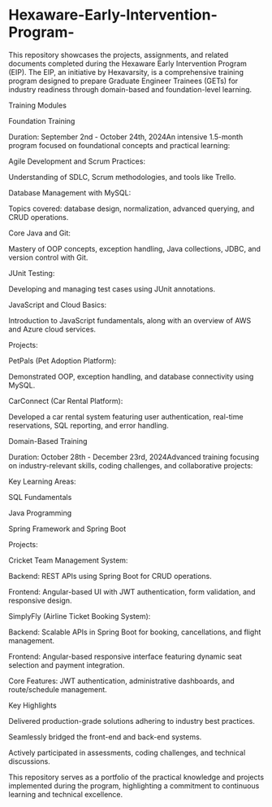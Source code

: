 # Hexaware-Early-Intervention-Program-
This repository showcases the projects, assignments, and related documents completed during the Hexaware Early Intervention Program (EIP). The EIP, an initiative by Hexavarsity, is a comprehensive training program designed to prepare Graduate Engineer Trainees (GETs) for industry readiness through domain-based and foundation-level learning.

Training Modules

Foundation Training

Duration: September 2nd - October 24th, 2024An intensive 1.5-month program focused on foundational concepts and practical learning:

Agile Development and Scrum Practices:

Understanding of SDLC, Scrum methodologies, and tools like Trello.

Database Management with MySQL:

Topics covered: database design, normalization, advanced querying, and CRUD operations.

Core Java and Git:

Mastery of OOP concepts, exception handling, Java collections, JDBC, and version control with Git.

JUnit Testing:

Developing and managing test cases using JUnit annotations.

JavaScript and Cloud Basics:

Introduction to JavaScript fundamentals, along with an overview of AWS and Azure cloud services.

Projects:

PetPals (Pet Adoption Platform):

Demonstrated OOP, exception handling, and database connectivity using MySQL.

CarConnect (Car Rental Platform):

Developed a car rental system featuring user authentication, real-time reservations, SQL reporting, and error handling.

Domain-Based Training

Duration: October 28th - December 23rd, 2024Advanced training focusing on industry-relevant skills, coding challenges, and collaborative projects:

Key Learning Areas:

SQL Fundamentals

Java Programming

Spring Framework and Spring Boot

Projects:

Cricket Team Management System:

Backend: REST APIs using Spring Boot for CRUD operations.

Frontend: Angular-based UI with JWT authentication, form validation, and responsive design.

SimplyFly (Airline Ticket Booking System):

Backend: Scalable APIs in Spring Boot for booking, cancellations, and flight management.

Frontend: Angular-based responsive interface featuring dynamic seat selection and payment integration.

Core Features: JWT authentication, administrative dashboards, and route/schedule management.

Key Highlights

Delivered production-grade solutions adhering to industry best practices.

Seamlessly bridged the front-end and back-end systems.

Actively participated in assessments, coding challenges, and technical discussions.

This repository serves as a portfolio of the practical knowledge and projects implemented during the program, highlighting a commitment to continuous learning and technical excellence.

